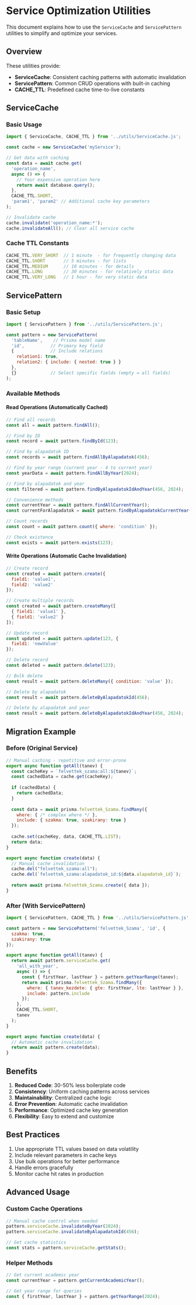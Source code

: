 # Service Optimization Utilities

This document explains how to use the `ServiceCache` and `ServicePattern` utilities to simplify and optimize your services.

## Overview

These utilities provide:

- **ServiceCache**: Consistent caching patterns with automatic invalidation
- **ServicePattern**: Common CRUD operations with built-in caching
- **CACHE_TTL**: Predefined cache time-to-live constants

## ServiceCache

### Basic Usage

```javascript
import { ServiceCache, CACHE_TTL } from '../utils/ServiceCache.js';

const cache = new ServiceCache('myService');

// Get data with caching
const data = await cache.get(
  'operation_name',
  async () => {
    // Your expensive operation here
    return await database.query();
  },
  CACHE_TTL.SHORT,
  'param1', 'param2' // Additional cache key parameters
);

// Invalidate cache
cache.invalidate('operation_name:*');
cache.invalidateAll(); // Clear all service cache
```

### Cache TTL Constants

```javascript
CACHE_TTL.VERY_SHORT  // 1 minute  - for frequently changing data
CACHE_TTL.SHORT       // 5 minutes - for lists
CACHE_TTL.MEDIUM      // 10 minutes - for details
CACHE_TTL.LONG        // 30 minutes - for relatively static data
CACHE_TTL.VERY_LONG   // 1 hour - for very static data
```

## ServicePattern

### Basic Setup

```javascript
import { ServicePattern } from '../utils/ServicePattern.js';

const pattern = new ServicePattern(
  'tableName',    // Prisma model name
  'id',          // Primary key field
  {              // Include relations
    relation1: true,
    relation2: { include: { nested: true } }
  },
  {}             // Select specific fields (empty = all fields)
);
```

### Available Methods

#### Read Operations (Automatically Cached)

```javascript
// Find all records
const all = await pattern.findAll();

// Find by ID
const record = await pattern.findById(123);

// Find by alapadatok ID
const records = await pattern.findAllByAlapadatok(456);

// Find by year range (current year - 4 to current year)
const yearData = await pattern.findAllByYear(2024);

// Find by alapadatok and year
const filtered = await pattern.findByAlapadatokIdAndYear(456, 2024);

// Convenience methods
const currentYear = await pattern.findAllCurrentYear();
const currentForAlapadatok = await pattern.findByAlapadatokCurrentYear(456);

// Count records
const count = await pattern.count({ where: 'condition' });

// Check existence
const exists = await pattern.exists(123);
```

#### Write Operations (Automatic Cache Invalidation)

```javascript
// Create record
const created = await pattern.create({
  field1: 'value1',
  field2: 'value2'
});

// Create multiple records
const created = await pattern.createMany([
  { field1: 'value1' },
  { field1: 'value2' }
]);

// Update record
const updated = await pattern.update(123, {
  field1: 'newValue'
});

// Delete record
const deleted = await pattern.delete(123);

// Bulk delete
const result = await pattern.deleteMany({ condition: 'value' });

// Delete by alapadatok
const result = await pattern.deleteByAlapadatokId(456);

// Delete by alapadatok and year
const result = await pattern.deleteByAlapadatokIdAndYear(456, 2024);
```

## Migration Example

### Before (Original Service)

```javascript
// Manual caching - repetitive and error-prone
export async function getAll(tanev) {
  const cacheKey = `felvettek_szama:all:${tanev}`;
  const cachedData = cache.get(cacheKey);
  
  if (cachedData) {
    return cachedData;
  }
  
  const data = await prisma.felvettek_Szama.findMany({
    where: { /* complex where */ },
    include: { szakma: true, szakirany: true }
  });
  
  cache.set(cacheKey, data, CACHE_TTL.LIST);
  return data;
}

export async function create(data) {
  // Manual cache invalidation
  cache.del("felvettek_szama:all");
  cache.del(`felvettek_szama:alapadatok_id:${data.alapadatok_id}`);
  
  return await prisma.felvettek_Szama.create({ data });
}
```

### After (With ServicePattern)

```javascript
import { ServicePattern, CACHE_TTL } from '../utils/ServicePattern.js';

const pattern = new ServicePattern('felvettek_Szama', 'id', {
  szakma: true,
  szakirany: true
});

export async function getAll(tanev) {
  return await pattern.serviceCache.get(
    'all_with_year',
    async () => {
      const { firstYear, lastYear } = pattern.getYearRange(tanev);
      return await prisma.felvettek_Szama.findMany({
        where: { tanev_kezdete: { gte: firstYear, lte: lastYear } },
        include: pattern.include
      });
    },
    CACHE_TTL.SHORT,
    tanev
  );
}

export async function create(data) {
  // Automatic cache invalidation
  return await pattern.create(data);
}
```

## Benefits

1. **Reduced Code**: 30-50% less boilerplate code
2. **Consistency**: Uniform caching patterns across services
3. **Maintainability**: Centralized cache logic
4. **Error Prevention**: Automatic cache invalidation
5. **Performance**: Optimized cache key generation
6. **Flexibility**: Easy to extend and customize

## Best Practices

1. Use appropriate TTL values based on data volatility
2. Include relevant parameters in cache keys
3. Use bulk operations for better performance
4. Handle errors gracefully
5. Monitor cache hit rates in production

## Advanced Usage

### Custom Cache Operations

```javascript
// Manual cache control when needed
pattern.serviceCache.invalidateByYear(2024);
pattern.serviceCache.invalidateByAlapadatokId(456);

// Get cache statistics
const stats = pattern.serviceCache.getStats();
```

### Helper Methods

```javascript
// Get current academic year
const currentYear = pattern.getCurrentAcademicYear();

// Get year range for queries
const { firstYear, lastYear } = pattern.getYearRange(2024);
```